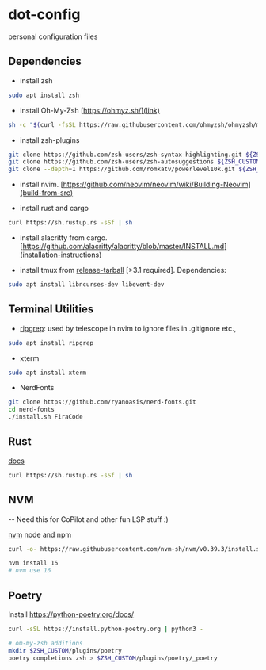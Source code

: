 # dot-config
personal configuration files

## Dependencies

- install zsh
```bash
sudo apt install zsh
```

- install Oh-My-Zsh [https://ohmyz.sh/](link)
```bash
sh -c "$(curl -fsSL https://raw.githubusercontent.com/ohmyzsh/ohmyzsh/master/tools/install.sh)"
```

- install zsh-plugins
```bash
git clone https://github.com/zsh-users/zsh-syntax-highlighting.git ${ZSH_CUSTOM:-~/.oh-my-zsh/custom}/plugins/zsh-syntax-highlighting
git clone https://github.com/zsh-users/zsh-autosuggestions ${ZSH_CUSTOM:-~/.oh-my-zsh/custom}/plugins/zsh-autosuggestions
git clone --depth=1 https://github.com/romkatv/powerlevel10k.git ${ZSH_CUSTOM:-$HOME/.oh-my-zsh/custom}/themes/powerlevel10k
```

- install nvim. [https://github.com/neovim/neovim/wiki/Building-Neovim](build-from-src)

- install rust and cargo
```bash
curl https://sh.rustup.rs -sSf | sh
```

- install alacritty from cargo. [https://github.com/alacritty/alacritty/blob/master/INSTALL.md](installation-instructions)

- install tmux from [release-tarball](https://github.com/tmux/tmux) [>3.1 required]. Dependencies:
```bash
sudo apt install libncurses-dev libevent-dev
```

## Terminal Utilities

- [ripgrep](https://github.com/BurntSushi/ripgrep): used by telescope in nvim to ignore files in .gitignore etc.,
```bash
sudo apt install ripgrep
```

- xterm
```bash
sudo apt install xterm
```

- NerdFonts
```bash
git clone https://github.com/ryanoasis/nerd-fonts.git
cd nerd-fonts
./install.sh FiraCode
```

## Rust

[docs](https://doc.rust-lang.org/cargo/getting-started/installation.html)
```bash
curl https://sh.rustup.rs -sSf | sh
```

## NVM

-- Need this for CoPilot and other fun LSP stuff :)

[nvm](https://github.com/nvm-sh/nvm)
node and npm
```bash
curl -o- https://raw.githubusercontent.com/nvm-sh/nvm/v0.39.3/install.sh | bash
```

```bash
nvm install 16
# nvm use 16
```

## Poetry
Install https://python-poetry.org/docs/
```bash
curl -sSL https://install.python-poetry.org | python3 -

# om-my-zsh additions
mkdir $ZSH_CUSTOM/plugins/poetry
poetry completions zsh > $ZSH_CUSTOM/plugins/poetry/_poetry
```


